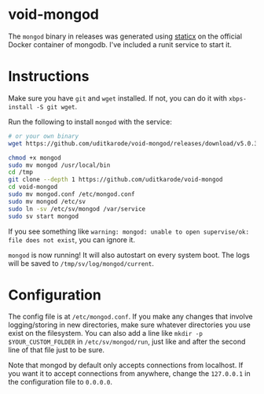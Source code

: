 # void-mongod
The `mongod` binary in releases was generated using [staticx](https://github.com/JonathonReinhart/staticx) on the official Docker container of mongodb.
I've included a runit service to start it.

# Instructions
Make sure you have `git` and `wget` installed.
If not, you can do it with `xbps-install -S git wget`.

Run the following to install `mongod` with the service:
  
```bash
# or your own binary
wget https://github.com/uditkarode/void-mongod/releases/download/v5.0.3/mongod

chmod +x mongod
sudo mv mongod /usr/local/bin
cd /tmp
git clone --depth 1 https://github.com/uditkarode/void-mongod
cd void-mongod
sudo mv mongod.conf /etc/mongod.conf
sudo mv mongod /etc/sv
sudo ln -sv /etc/sv/mongod /var/service
sudo sv start mongod
```
  
If you see something like `warning: mongod: unable to open supervise/ok: file does not exist`, you can ignore it.
  
`mongod` is now running!
It will also autostart on every system boot.
The logs will be saved to `/tmp/sv/log/mongod/current`.

# Configuration
The config file is at `/etc/mongod.conf`. If you make any changes that involve logging/storing in new directories, make sure whatever directories you use exist on the filesystem. You can also add a line like `mkdir -p $YOUR_CUSTOM_FOLDER` in `/etc/sv/mongod/run`, just like and after the second line of that file just to be sure.
  
Note that mongod by default only accepts connections from localhost. If you want it to accept connections from anywhere, change the `127.0.0.1` in the configuration file to `0.0.0.0`.
